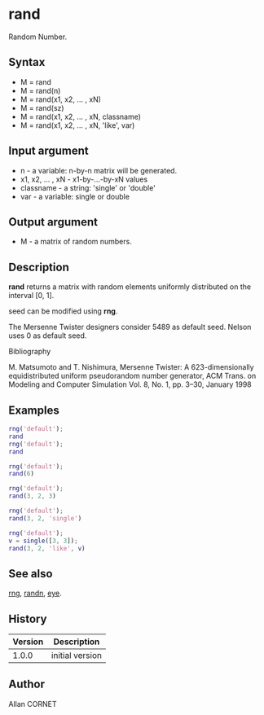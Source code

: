 

# rand

Random Number.

## Syntax

- M = rand
- M = rand(n)
- M = rand(x1, x2, ... , xN)
- M = rand(sz)
- M = rand(x1, x2, ... , xN, classname)
- M = rand(x1, x2, ... , xN, 'like', var)

## Input argument

 - n - a variable: n-by-n matrix will be generated.
 - x1, x2, ... , xN - x1-by-...-by-xN values
 - classname - a string: 'single' or 'double'
 - var - a variable: single or double

## Output argument

 - M - a matrix of random numbers.

## Description


  <p><b>rand</b> returns a matrix with random elements uniformly distributed on the interval [0, 1].</p>
  <p>seed can be modified using <b>rng</b>.</p>
  <p>The Mersenne Twister designers consider 5489 as default seed. Nelson uses 0 as default seed.</p>


Bibliography

M. Matsumoto and T. Nishimura, Mersenne Twister: A 623-dimensionally equidistributed uniform pseudorandom number generator, ACM Trans. on Modeling and Computer Simulation Vol. 8, No. 1, pp. 3–30, January 1998

## Examples

```matlab
rng('default');
rand
rng('default');
rand
```
```matlab
rng('default');
rand(6)
```
```matlab
rng('default');
rand(3, 2, 3)
```
```matlab
rng('default');
rand(3, 2, 'single')
```
```matlab
rng('default');
v = single([3, 3]);
rand(3, 2, 'like', v)
```

## See also

[rng](rng.md), [randn](randn.md), [eye](../constructors_functions/eye.md).
## History

|Version|Description|
|------|------|
|1.0.0|initial version|


## Author

Allan CORNET



